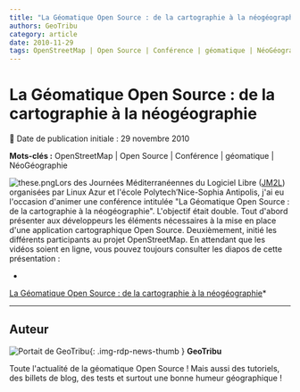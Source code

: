 ```yaml
---
title: "La Géomatique Open Source : de la cartographie à la néogéographie"
authors: GeoTribu
category: article
date: 2010-11-29
tags: OpenStreetMap | Open Source | Conférence | géomatique | NéoGéographie
---
```


# La Géomatique Open Source : de la cartographie à la néogéographie


:calendar: Date de publication initiale : 29 novembre 2010

**Mots-clés :** OpenStreetMap | Open Source | Conférence | géomatique | NéoGéographie


![these.png](https://cdn.geotribu.fr/img/logos-icones/divers/these.png)Lors des Journées Méditerranéennes du Logiciel Libre ([JM2L](http://jm2l.linux-azur.org/)) organisées par Linux Azur et l'école Polytech’Nice-Sophia Antipolis, j'ai eu l'occasion d'animer une conférence intitulée "La Géomatique Open Source : de la cartographie à la néogéographie". L'objectif était double. Tout d'abord présenter aux développeurs les éléments nécessaires à la mise en place d'une application cartographique Open Source. Deuxièmement, initié les différents participants au projet OpenStreetMap. En attendant que les vidéos soient en ligne, vous pouvez toujours consulter les diapos de cette présentation :

*  
[La Géomatique Open Source : de la cartographie à la néogéographie](http://www.slideshare.net/arno974/vandecasteele-jm2l-2 "La Géomatique Open Source :  de la cartographie à la néogéographie")*


----

## Auteur

![Portait de GeoTribu](https://cdn.geotribu.fr/img/internal/charte/geotribu\_logo\_64x64.png){: .img-rdp-news-thumb }
**GeoTribu**

Toute l'actualité de la géomatique Open Source ! Mais aussi des tutoriels, des billets de blog, des tests et surtout une bonne humeur géographique !
